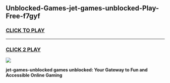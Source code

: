 
## Unblocked-Games-jet-games-unblocked-Play-Free-f7gyf
<h3>
<a href="https://premium76.site?title=jet-games-unblocked&ref=23A">CLICK TO PLAY</a></h3>
<hr>

<h3>
<a href="https://premium76.site?title=jet-games-unblocked&ref=23A">CLICK 2 PLAY</a>
  
</h3>

<a href="https://premium76.site?title=jet-games-unblocked&ref=23A"><img src="https://clearcache.store/games.png"></a>


**jet-games-unblocked games unblocked: Your Gateway to Fun and Accessible Online Gaming**

